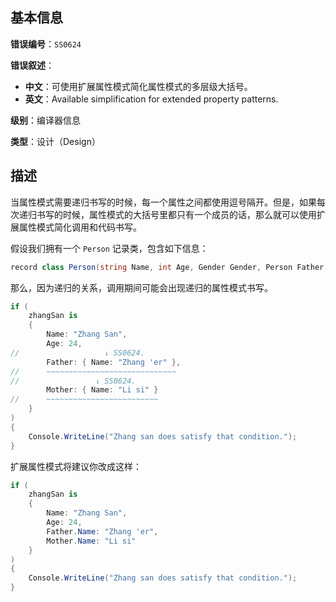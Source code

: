 ## 基本信息

**错误编号**：`SS0624`

**错误叙述**：

* **中文**：可使用扩展属性模式简化属性模式的多层级大括号。
* **英文**：Available simplification for extended property patterns.

**级别**：编译器信息

**类型**：设计（Design）

## 描述

当属性模式需要递归书写的时候，每一个属性之间都使用逗号隔开。但是，如果每次递归书写的时候，属性模式的大括号里都只有一个成员的话，那么就可以使用扩展属性模式简化调用和代码书写。

假设我们拥有一个 `Person` 记录类，包含如下信息：

```csharp
record class Person(string Name, int Age, Gender Gender, Person Father, Person Mother);
```

那么，因为递归的关系，调用期间可能会出现递归的属性模式书写。

```csharp
if (
    zhangSan is
    {
        Name: "Zhang San",
        Age: 24,
//                   ↓ SS0624.
        Father: { Name: "Zhang 'er" },
//      ~~~~~~~~~~~~~~~~~~~~~~~~~~~~~
//                 ↓ SS0624.
        Mother: { Name: "Li si" }
//      ~~~~~~~~~~~~~~~~~~~~~~~~~
    }
)
{
    Console.WriteLine("Zhang san does satisfy that condition.");
}
```

扩展属性模式将建议你改成这样：

```csharp
if (
    zhangSan is
    {
        Name: "Zhang San",
        Age: 24,
        Father.Name: "Zhang 'er",
        Mother.Name: "Li si"
    }
)
{
    Console.WriteLine("Zhang san does satisfy that condition.");
}
```